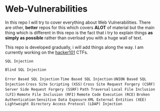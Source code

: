 # Web-Vulnerabilities

In this repo I will try to cover everything about Web Vulnerabilities. There are other, **better** repos for this which covers **ALOT** of material but the main thing which is different in this repo is the fact that i try to explain things **as simply as possible** rather than overload you with a huge wall of text.

This repo is developed gradually, i will add things along the way. I am currently working on the [hacker101](https://www.hacker101.com) CTFs.

`SQL Injection`


`Blind SQL Injection`

`Error Based SQL Injection`
`Time Based SQL Injection`
`UNION Based SQL Injection`
`Cross Site Scripting (XSS)`
`Cross Site Request Forgery (CSRF)`
`Server Side Request Forgery (SSRF)`
`Path Traversal`
`Local File Inclusion (LFI)`
`Remote File Inclusion (RFI)`
`Remote Code Execution (RCE)`
`Broken Authentication`
`Sensitive Data Exposure`
`XML External Entities (XEE)`
`Lightweight Directory Access Protocol (LDAP) Injection`
